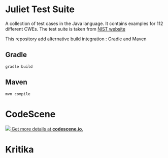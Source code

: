 # Juliet Test Suite

A collection of test cases in the Java language. It contains examples for 112 different CWEs. 
The test suite is taken from [NIST website](https://samate.nist.gov/SRD/testsuite.php)

This repository add alternative build integration : Gradle and Maven

## Gradle

```
gradle build
```

## Maven

```
mvn compile
```

# CodeScene

[![](https://codescene.io/projects/5785/status.svg) Get more details at **codescene.io**.](https://codescene.io/projects/5785/jobs/latest-successful/results)

# Kritika

